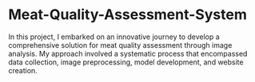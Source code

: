 # Meat-Quality-Assessment-System
In this project, I embarked on an innovative journey to develop a comprehensive solution for meat quality assessment through image analysis. My approach involved a systematic process that encompassed data collection, image preprocessing, model development, and website creation.
